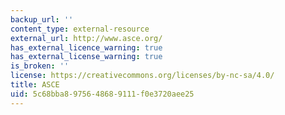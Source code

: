 ```yaml
---
backup_url: ''
content_type: external-resource
external_url: http://www.asce.org/
has_external_licence_warning: true
has_external_license_warning: true
is_broken: ''
license: https://creativecommons.org/licenses/by-nc-sa/4.0/
title: ASCE
uid: 5c68bba8-9756-4868-9111-f0e3720aee25
---
```

